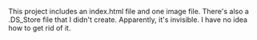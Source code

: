 This project includes an index.html file and one image file. There's also a .DS_Store file that I didn't create. Apparently, it's invisible. I have no idea how to get rid of it.
